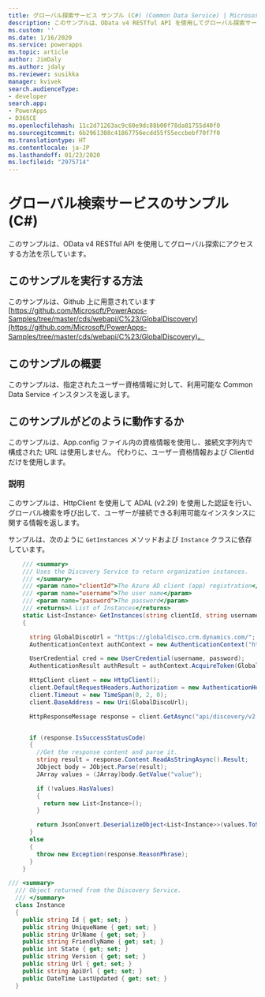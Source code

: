 ```yaml
---
title: グローバル探索サービス サンプル (C#) (Common Data Service) | Microsoft Docs
description: このサンプルは、OData v4 RESTful API を使用してグローバル探索サービスにアクセスする方法を示しています
ms.custom: ''
ms.date: 1/16/2020
ms.service: powerapps
ms.topic: article
author: JimDaly
ms.author: jdaly
ms.reviewer: susikka
manager: kvivek
search.audienceType:
- developer
search.app:
- PowerApps
- D365CE
ms.openlocfilehash: 11c2d71263ac9c60e9dc88b00f78da81755d40f0
ms.sourcegitcommit: 6b2961308c41867756ecdd55f55eccbebf70f7f0
ms.translationtype: HT
ms.contentlocale: ja-JP
ms.lasthandoff: 01/23/2020
ms.locfileid: "2975714"
---
```

# <a name="global-discovery-service-sample-c"></a>グローバル検索サービスのサンプル (C#)

このサンプルは、OData v4 RESTful API を使用してグローバル探索にアクセスする方法を示しています。

## <a name="how-to-run-this-sample"></a>このサンプルを実行する方法

このサンプルは、Github 上に用意されています [https://github.com/Microsoft/PowerApps-Samples/tree/master/cds/webapi/C%23/GlobalDiscovery](https://github.com/Microsoft/PowerApps-Samples/tree/master/cds/webapi/C%23/GlobalDiscovery)。

## <a name="what-this-sample-does"></a>このサンプルの概要

このサンプルは、指定されたユーザー資格情報に対して、利用可能な Common Data Service インスタンスを返します。

## <a name="how-this-sample-works"></a>このサンプルがどのように動作するか

このサンプルは、App.config ファイル内の資格情報を使用し、接続文字列内で構成された URL は使用しません。
代わりに、ユーザー資格情報および ClientId だけを使用します。

### <a name="demonstrates"></a>説明

このサンプルは、HttpClient を使用して ADAL (v2.29) を使用した認証を行い、グローバル検索を呼び出して、ユーザーが接続できる利用可能なインスタンスに関する情報を返します。

サンプルは、次のように `GetInstances` メソッドおよび `Instance` クラスに依存しています。

```csharp
    /// <summary>
    /// Uses the Discovery Service to return organization instances.
    /// </summary>
    /// <param name="clientId">The Azure AD client (app) registration</param>
    /// <param name="username">The user name</param>
    /// <param name="password">The password</param>
    /// <returns>A List of Instances</returns>
    static List<Instance> GetInstances(string clientId, string username, string password)
    {

      string GlobalDiscoUrl = "https://globaldisco.crm.dynamics.com/";
      AuthenticationContext authContext = new AuthenticationContext("https://login.microsoftonline.com", false);

      UserCredential cred = new UserCredential(username, password);
      AuthenticationResult authResult = authContext.AcquireToken(GlobalDiscoUrl, clientId, cred);

      HttpClient client = new HttpClient();
      client.DefaultRequestHeaders.Authorization = new AuthenticationHeaderValue("Bearer", authResult.AccessToken);
      client.Timeout = new TimeSpan(0, 2, 0);
      client.BaseAddress = new Uri(GlobalDiscoUrl);

      HttpResponseMessage response = client.GetAsync("api/discovery/v2.0/Instances", HttpCompletionOption.ResponseHeadersRead).Result;


      if (response.IsSuccessStatusCode)
      {
        //Get the response content and parse it.
        string result = response.Content.ReadAsStringAsync().Result;
        JObject body = JObject.Parse(result);
        JArray values = (JArray)body.GetValue("value");

        if (!values.HasValues)
        {
          return new List<Instance>();
        }

        return JsonConvert.DeserializeObject<List<Instance>>(values.ToString());
      }
      else
      {
        throw new Exception(response.ReasonPhrase);
      }
    }
```


```csharp
/// <summary>
  /// Object returned from the Discovery Service.
  /// </summary>
  class Instance
  {
    public string Id { get; set; }
    public string UniqueName { get; set; }
    public string UrlName { get; set; }
    public string FriendlyName { get; set; }
    public int State { get; set; }
    public string Version { get; set; }
    public string Url { get; set; }
    public string ApiUrl { get; set; }
    public DateTime LastUpdated { get; set; }
  }
```

